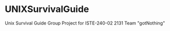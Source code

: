 UNIXSurvivalGuide
=================

Unix Survival Guide Group Project for ISTE-240-02 2131
Team "gotNothing"
